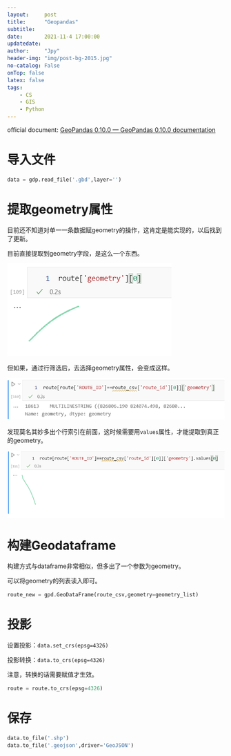 ```yaml
---
layout:     post
title:      "Geopandas"
subtitle:   
date:       2021-11-4 17:00:00
updatedate:
author:     "Jpy"
header-img: "img/post-bg-2015.jpg"
no-catalog: False
onTop: false
latex: false
tags:
    - CS
    - GIS
    - Python
---
```


official document: [GeoPandas 0.10.0 — GeoPandas 0.10.0 documentation](https://geopandas.org/index.html)

# 导入文件

```python
data = gdp.read_file('.gbd',layer='')
```

# 提取geometry属性

目前还不知道对单一一条数据赋geometry的操作，这肯定是能实现的，以后找到了更新。

目前直接提取到geometry字段，是这么一个东西。

![image-20211104170648803](https://raw.githubusercontent.com/Jia-py/blog_picture/master/img/image-20211104170648803.png)

但如果，通过行筛选后，去选择geometry属性，会变成这样。

![image-20211104170727675](https://raw.githubusercontent.com/Jia-py/blog_picture/master/img/image-20211104170727675.png)

发现莫名其妙多出个行索引在前面，这时候需要用`values`属性，才能提取到真正的geometry。

![image-20211104170819770](https://raw.githubusercontent.com/Jia-py/blog_picture/master/img/image-20211104170819770.png)

# 构建Geodataframe

构建方式与dataframe非常相似，但多出了一个参数为geometry。

可以将geometry的列表读入即可。

```python
route_new = gpd.GeoDataFrame(route_csv,geometry=geometry_list)
```

# 投影

设置投影：`data.set_crs(epsg=4326)`

投影转换：`data.to_crs(epsg=4326)`

注意，转换的话需要赋值才生效。

```python
route = route.to_crs(epsg=4326)
```



# 保存

```python
data.to_file('.shp')
data.to_file('.geojson',driver='GeoJSON')
```

